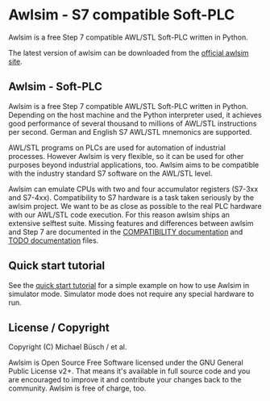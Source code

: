 Awlsim - S7 compatible Soft-PLC
===============================

Awlsim is a free Step 7 compatible AWL/STL Soft-PLC written in Python.

The latest version of awlsim can be downloaded from the [official awlsim site](https://bues.ch/a/awlsim).


Awlsim - Soft-PLC
-----------------

Awlsim is a free Step 7 compatible AWL/STL Soft-PLC written in Python. Depending on the host machine and the Python interpreter used, it achieves good performance of several thousand to millions of AWL/STL instructions per second. German and English S7 AWL/STL mnemonics are supported.

AWL/STL programs on PLCs are used for automation of industrial processes. However Awlsim is very flexible, so it can be used for other purposes beyond industrial applications, too. Awlsim aims to be compatible with the industry standard S7 software on the AWL/STL level.

Awlsim can emulate CPUs with two and four accumulator registers (S7-3xx and S7-4xx). Compatibility to S7 hardware is a task taken seriously by the awlsim project. We want to be as close as possible to the real PLC hardware with our AWL/STL code execution. For this reason awlsim ships an extensive selftest suite. Missing features and differences between awlsim and Step 7 are documented in the [COMPATIBILITY documentation](COMPATIBILITY.html) and [TODO documentation](TODO.html) files.


Quick start tutorial
--------------------

See the [quick start tutorial](QUICK-START.html) for a simple example on how to use Awlsim in simulator mode. Simulator mode does not require any special hardware to run.


License / Copyright
-------------------

Copyright (C) Michael Büsch / et al.

Awlsim is Open Source Free Software licensed under the GNU General Public License v2+. That means it's available in full source code and you are encouraged to improve it and contribute your changes back to the community. Awlsim is free of charge, too. 
